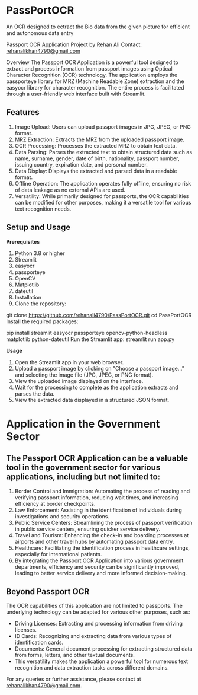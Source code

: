 # PassPortOCR
An OCR designed to ectract the Bio data from the given picture for efficient and autonomous data entry

Passport OCR Application
Project by Rehan Ali
Contact: rehanalikhan4790@gmail.com

Overview
The Passport OCR Application is a powerful tool designed to extract and process information from passport images using Optical Character Recognition (OCR) technology. 
The application employs the passporteye library for MRZ (Machine Readable Zone) extraction and the easyocr library for character recognition. 
The entire process is facilitated through a user-friendly web interface built with Streamlit.

## Features
1. Image Upload: Users can upload passport images in JPG, JPEG, or PNG format.
2. MRZ Extraction: Extracts the MRZ from the uploaded passport image.
3. OCR Processing: Processes the extracted MRZ to obtain text data.
4. Data Parsing: Parses the extracted text to obtain structured data such as name, surname, gender, date of birth, nationality, passport number, issuing country, expiration date, and personal number.
5. Data Display: Displays the extracted and parsed data in a readable format.
6. Offline Operation: The application operates fully offline, ensuring no risk of data leakage as no external APIs are used.
7. Versatility: While primarily designed for passports, the OCR capabilities can be modified for other purposes, making it a versatile tool for various text recognition needs.

## Setup and Usage
**Prerequisites**
1. Python 3.8 or higher
2. Streamlit
3. easyocr
4. passporteye
5. OpenCV
6. Matplotlib
7. dateutil
8. Installation
9. Clone the repository:


git clone https://github.com/rehanali4790/PassPortOCR.git
cd PassPortOCR
Install the required packages:

pip install streamlit easyocr passporteye opencv-python-headless matplotlib python-dateutil
Run the Streamlit app:
streamlit run app.py

**Usage**
1. Open the Streamlit app in your web browser.
2. Upload a passport image by clicking on "Choose a passport image..." and selecting the image file (JPG, JPEG, or PNG format).
3. View the uploaded image displayed on the interface.
4. Wait for the processing to complete as the application extracts and parses the data.
5. View the extracted data displayed in a structured JSON format.

# Application in the Government Sector
## The Passport OCR Application can be a valuable tool in the government sector for various applications, including but not limited to:

1. Border Control and Immigration: Automating the process of reading and verifying passport information, reducing wait times, and increasing efficiency at border checkpoints.
2. Law Enforcement: Assisting in the identification of individuals during investigations and security operations.
3. Public Service Centers: Streamlining the process of passport verification in public service centers, ensuring quicker service delivery.
4. Travel and Tourism: Enhancing the check-in and boarding processes at airports and other travel hubs by automating passport data entry.
5. Healthcare: Facilitating the identification process in healthcare settings, especially for international patients.
6. By integrating the Passport OCR Application into various government departments, efficiency and security can be significantly improved, leading to better service delivery and more informed decision-making.

## Beyond Passport OCR
The OCR capabilities of this application are not limited to passports. The underlying technology can be adapted for various other purposes, such as:

* Driving Licenses: Extracting and processing information from driving licenses.
* ID Cards: Recognizing and extracting data from various types of identification cards.
* Documents: General document processing for extracting structured data from forms, letters, and other textual documents.
* This versatility makes the application a powerful tool for numerous text recognition and data extraction tasks across different domains.

For any queries or further assistance, please contact at rehanalikhan4790@gmail.com.

